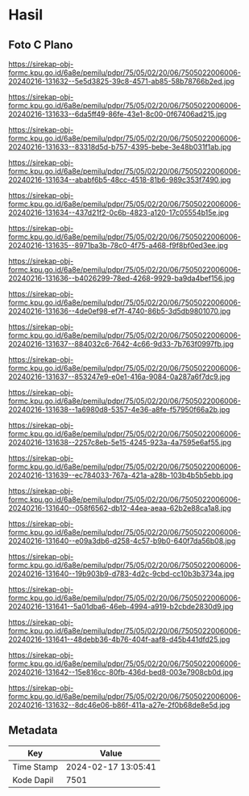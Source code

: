 # Hasil

## Foto C Plano

https://sirekap-obj-formc.kpu.go.id/6a8e/pemilu/pdpr/75/05/02/20/06/7505022006006-20240216-131632--5e5d3825-39c8-4571-ab85-58b78766b2ed.jpg

https://sirekap-obj-formc.kpu.go.id/6a8e/pemilu/pdpr/75/05/02/20/06/7505022006006-20240216-131633--6da5ff49-86fe-43e1-8c00-0f67406ad215.jpg

https://sirekap-obj-formc.kpu.go.id/6a8e/pemilu/pdpr/75/05/02/20/06/7505022006006-20240216-131633--83318d5d-b757-4395-bebe-3e48b031f1ab.jpg

https://sirekap-obj-formc.kpu.go.id/6a8e/pemilu/pdpr/75/05/02/20/06/7505022006006-20240216-131634--ababf6b5-48cc-4518-81b6-989c353f7490.jpg

https://sirekap-obj-formc.kpu.go.id/6a8e/pemilu/pdpr/75/05/02/20/06/7505022006006-20240216-131634--437d21f2-0c6b-4823-a120-17c05554b15e.jpg

https://sirekap-obj-formc.kpu.go.id/6a8e/pemilu/pdpr/75/05/02/20/06/7505022006006-20240216-131635--8971ba3b-78c0-4f75-a468-f9f8bf0ed3ee.jpg

https://sirekap-obj-formc.kpu.go.id/6a8e/pemilu/pdpr/75/05/02/20/06/7505022006006-20240216-131636--b4026299-78ed-4268-9929-ba9da4bef156.jpg

https://sirekap-obj-formc.kpu.go.id/6a8e/pemilu/pdpr/75/05/02/20/06/7505022006006-20240216-131636--4de0ef98-ef7f-4740-86b5-3d5db9801070.jpg

https://sirekap-obj-formc.kpu.go.id/6a8e/pemilu/pdpr/75/05/02/20/06/7505022006006-20240216-131637--884032c6-7642-4c66-9d33-7b763f0997fb.jpg

https://sirekap-obj-formc.kpu.go.id/6a8e/pemilu/pdpr/75/05/02/20/06/7505022006006-20240216-131637--853247e9-e0e1-416a-9084-0a287a6f7dc9.jpg

https://sirekap-obj-formc.kpu.go.id/6a8e/pemilu/pdpr/75/05/02/20/06/7505022006006-20240216-131638--1a6980d8-5357-4e36-a8fe-f57950f66a2b.jpg

https://sirekap-obj-formc.kpu.go.id/6a8e/pemilu/pdpr/75/05/02/20/06/7505022006006-20240216-131638--2257c8eb-5e15-4245-923a-4a7595e6af55.jpg

https://sirekap-obj-formc.kpu.go.id/6a8e/pemilu/pdpr/75/05/02/20/06/7505022006006-20240216-131639--ec784033-767a-421a-a28b-103b4b5b5ebb.jpg

https://sirekap-obj-formc.kpu.go.id/6a8e/pemilu/pdpr/75/05/02/20/06/7505022006006-20240216-131640--058f6562-db12-44ea-aeaa-62b2e88ca1a8.jpg

https://sirekap-obj-formc.kpu.go.id/6a8e/pemilu/pdpr/75/05/02/20/06/7505022006006-20240216-131640--e09a3db6-d258-4c57-b9b0-640f7da56b08.jpg

https://sirekap-obj-formc.kpu.go.id/6a8e/pemilu/pdpr/75/05/02/20/06/7505022006006-20240216-131640--19b903b9-d783-4d2c-9cbd-cc10b3b3734a.jpg

https://sirekap-obj-formc.kpu.go.id/6a8e/pemilu/pdpr/75/05/02/20/06/7505022006006-20240216-131641--5a01dba6-46eb-4994-a919-b2cbde2830d9.jpg

https://sirekap-obj-formc.kpu.go.id/6a8e/pemilu/pdpr/75/05/02/20/06/7505022006006-20240216-131641--48debb36-4b76-404f-aaf8-d45b441dfd25.jpg

https://sirekap-obj-formc.kpu.go.id/6a8e/pemilu/pdpr/75/05/02/20/06/7505022006006-20240216-131642--15e816cc-80fb-436d-bed8-003e7908cb0d.jpg

https://sirekap-obj-formc.kpu.go.id/6a8e/pemilu/pdpr/75/05/02/20/06/7505022006006-20240216-131632--8dc46e06-b86f-411a-a27e-2f0b68de8e5d.jpg


## Metadata

| Key        | Value               |
| ---------- | ------------------- |
| Time Stamp | 2024-02-17 13:05:41 |
| Kode Dapil | 7501                |



